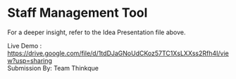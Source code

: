 # Staff Management Tool

For a deeper insight, refer to the Idea Presentation file above.

Live Demo : https://drive.google.com/file/d/1tdDJaGNoUdCKoz57TC1XsLXXss2Rfh4I/view?usp=sharing
<br>
Submission By: Team Thinkque

